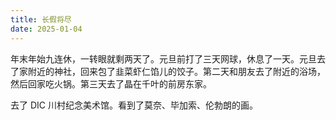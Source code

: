 ```yaml
---
title: 长假将尽
date: 2025-01-04
---
```

年末年始九连休，一转眼就剩两天了。元旦前打了三天网球，休息了一天。元旦去了家附近的神社，回来包了韭菜虾仁馅儿的饺子。第二天和朋友去了附近的浴场，然后回家吃火锅。第三天去了晶在千叶的前房东家。

去了 DIC 川村纪念美术馆。看到了莫奈、毕加索、伦勃朗的画。